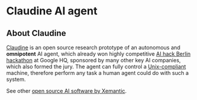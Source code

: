 # Claudine AI agent

## About Claudine

[Claudine](https://github.com/xemantic/claudine/) is an open source research prototype of an autonomous and **omnipotent** AI agent, which already won highly competitive [AI hack Berlin hackathon](https://rsvp.withgoogle.com/events/ai-hack-berlin) at Google HQ, sponsored by many other key AI companies, which also formed the jury. The agent can fully control a [Unix-compliant](https://en.wikipedia.org/wiki/POSIX) machine, therefore perform any task a human agent could do with such a system.

See other [open source AI software by Xemantic](../#open-source-ai-software).
